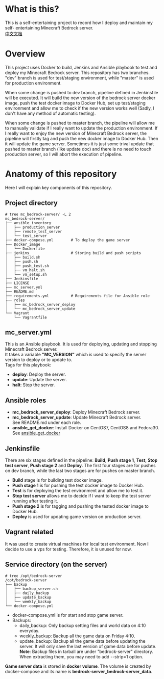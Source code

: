 # What is this?
This is a self-entertaining project to record how I deploy and maintain my self- entertaining Minecraft Bedrock server.  
[中文文档](README_zh.md)

# Overview
This project uses Docker to build, Jenkins and Ansible playbook to test and deploy my Minecraft Bedrock server. This repository has two branches. "dev" branch is used for test/staging environment, while "master" is used for production environment.

When some change is pushed to dev branch, pipeline defined in Jenkinsfile will be executed. It will build the new version of the bedrock server docker image, push the test docker image to Docker Hub, set up test/staging environment and allow me to check if the new version works well (Sadly, I don't have any method of automatic testing).

When some change is pushed to master branch, the pipeline will allow me to manually validate if I really want to update the production environment. If I really want to enjoy the new version of Minecraft Bedrock server, the pipeline will firstly tag and push the new docker image to Docker Hub. Then it will update the game server. Sometimes it is just some trival update that pushed to master branch (like update doc) and there is no need to touch production server, so I will abort the execution of pipeline.

# Anatomy of this repository
Here I will explain key components of this repository.

## Project directory
```
# tree mc_bedrock-server/ -L 2
mc_bedrock-server/
├── ansible_inventory
│   ├── production_server
│   ├── remote_test_server
│   └── test_server
├── docker-compose.yml        # To deploy the game server
├── Docker_image
│   └── Dockerfile
├── jenkins                   # Storing build and push scripts
│   ├── build.sh
│   ├── push.sh
│   ├── push_test.sh
│   ├── vm_halt.sh
│   └── vm_setup.sh
├── Jenkinsfile
├── LICENSE
├── mc_server.yml
├── README.md
├── requirements.yml          # Requirements file for Ansible role
├── roles
│   ├── mc_bedrock_server_deploy
│   └── mc_bedrock_server_update
└── Vagrant
    └── Vagrantfile
```

## mc_server.yml
This is an Ansible playbook. It is used for deploying, updating and stopping Minecraft Bedrock server.  
It takes a variable **"MC_VERSION"** which is used to specify the server version to deploy or to update to.  
Tags for this playbook:
  * **deploy**: Deploy the server.
  * **update**: Update the server.
  * **halt**: Stop the server.

## Ansible roles
* **mc_bedrock_server_deploy**: Deploy Minecraft Bedrock server.
* **mc_bedrock_server_update**: Update Minecraft Bedrock server.  
    See README.md under each role.
* **ansible_get_docker**: Install Docker on CentOS7, CentOS8 and Fedora30. 
See [ansible_get_docker](https://github.com/herealways/ansible_get_docker)

## Jenkinsfile
There are six stages defined in the pipeline: **Build**, **Push stage 1**, **Test**, **Stop test server**, **Push stage 2** and **Deploy**. The first four stages are for pushes on dev branch, while the last two stages are for pushes on master branch.  
  * **Build** stage is for building test docker image.
  * **Push stage 1** is for pushing the test docker image to Docker Hub.
  * **Test** is for deploying the test environment and allow me to test it.
  * **Stop test server** allows me to decide if I want to keep the test server running after testing it.
  * **Push stage 2** is for tagging and pushing the tested docker image to Docker Hub.
  * **Deploy** is used for updating game version on production server.

## Vagrant related
It was used to create virtual machines for local test environment. Now I decide to use a vps for testing. Therefore, it is unused for now.

## Service directory (on the server)
```
# tree /opt/bedrock-server
/opt/bedrock-server
├── backup
│   ├── backup_server.sh
│   ├── daily_backup
│   ├── update_backup
│   └── weekly_backup
└── docker-compose.yml
```

  * docker-compose.yml is for start and stop game server.
  * Backups:
    * daily_backup: Only backup setting files and world data on 4:10 everyday.
    * weekly_backup: Backup all the game data on Friday 4:10.
    * update_backup: Backup all the game data before updating the server. It will only save the last version of game data before update.
  **Note**: Backup files in tarball are under "bedrock-server" directory. When extracting them, you may need to add --strip=1 option.

**Game server data** is stored in **docker volume**. The volume is created by docker-compose and its name is **bedrock-server_bedrock-server_data**.
